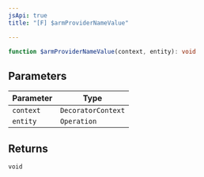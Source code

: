 ```yaml
---
jsApi: true
title: "[F] $armProviderNameValue"

---
```

```ts
function $armProviderNameValue(context, entity): void
```

## Parameters

| Parameter | Type |
| ------ | ------ |
| `context` | `DecoratorContext` |
| `entity` | `Operation` |

## Returns

`void`
